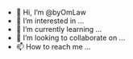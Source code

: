 - 👋 Hi, I’m @byOmLaw
- 👀 I’m interested in ...
- 🌱 I’m currently learning ...
- 💞️ I’m looking to collaborate on ...
- 📫 How to reach me ...

<!---
byOmLaw/byOmLaw is a ✨ special ✨ repository because its `README.md` (this file) appears on your GitHub profile.
You can click the Preview link to take a look at your changes.
--->


